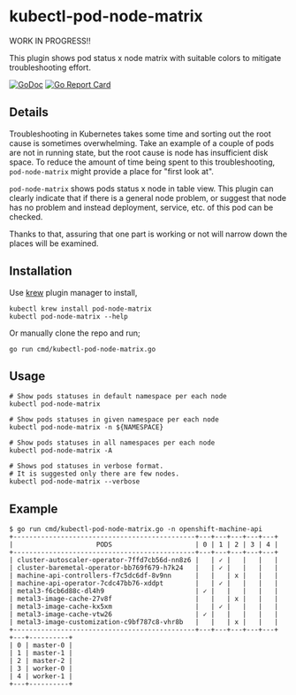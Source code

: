 # kubectl-pod-node-matrix

WORK IN PROGRESS!!

This plugin shows pod status x node matrix with suitable colors to mitigate troubleshooting effort.

[![GoDoc](https://godoc.org/github.com/ardaguclu/kubectl-pod-node-matrix?status.svg)](https://godoc.org/github.com/ardaguclu/kubectl-pod-node-matrix)
[![Go Report Card](https://goreportcard.com/badge/github.com/ardaguclu/kubectl-pod-node-matrix)](https://goreportcard.com/report/github.com/ardaguclu/kubectl-pod-node-matrix)

## Details

Troubleshooting in Kubernetes takes some time and sorting out the root cause is sometimes overwhelming. 
Take an example of a couple of pods are not in running state, but the root cause is node has insufficient
disk space. To reduce the amount of time being spent to this troubleshooting, `pod-node-matrix` might provide a
place for "first look at". 

`pod-node-matrix` shows pods status x node in table view. This plugin can clearly indicate that if there is a general node problem,
or suggest that node has no problem and instead deployment, service, etc. of this pod can be checked.

Thanks to that, assuring that one part is working or not will narrow down the places will be examined.

## Installation

Use [krew](https://sigs.k8s.io/krew) plugin manager to install,

```shell script
kubectl krew install pod-node-matrix
kubectl pod-node-matrix --help
```

Or manually clone the repo and run;

```shell script
go run cmd/kubectl-pod-node-matrix.go
```

## Usage

```shell script
# Show pods statuses in default namespace per each node
kubectl pod-node-matrix

# Show pods statuses in given namespace per each node
kubectl pod-node-matrix -n ${NAMESPACE}

# Show pods statuses in all namespaces per each node
kubectl pod-node-matrix -A

# Shows pod statuses in verbose format. 
# It is suggested only there are few nodes.
kubectl pod-node-matrix --verbose
```

## Example

```shell script
$ go run cmd/kubectl-pod-node-matrix.go -n openshift-machine-api
+----------------------------------------------+---+---+---+---+---+
|                     PODS                     | 0 | 1 | 2 | 3 | 4 |
+----------------------------------------------+---+---+---+---+---+
| cluster-autoscaler-operator-7ffd7cb56d-nn8z6 |   | ✓ |   |   |   |
| cluster-baremetal-operator-bb769f679-h7k24   |   | ✓ |   |   |   |
| machine-api-controllers-f7c5dc6df-8v9nn      |   |   | x |   |   |
| machine-api-operator-7cdc47bb76-xddpt        |   | ✓ |   |   |   |
| metal3-f6cb6d88c-dl4h9                       | ✓ |   |   |   |   |
| metal3-image-cache-27v8f                     |   |   | x |   |   |
| metal3-image-cache-kx5xm                     |   | ✓ |   |   |   |
| metal3-image-cache-vtw26                     | ✓ |   |   |   |   |
| metal3-image-customization-c9bf787c8-vhr8b   |   |   | x |   |   |
+----------------------------------------------+---+---+---+---+---+
+---+----------+
| 0 | master-0 |
| 1 | master-1 |
| 2 | master-2 |
| 3 | worker-0 |
| 4 | worker-1 |
+---+----------+
```
